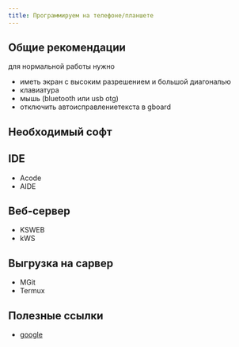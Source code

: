 ```yaml
---
title: Программируем на телефоне/планшете
---
```


## Общие рекомендации
для нормальной работы нужно
- иметь экран с высоким разрешением и большой диагональю
- клавиатура
- мышь (bluetooth или usb otg)
- отключить автоисправлениетекста в gboard


## Необходимый софт
## IDE
- Acode
- AIDE


## Веб-сервер
- KSWEB
- kWS

## Выгрузка на сарвер
- MGit
- Termux



## Полезные ссылки
- [google](https://google.com)
